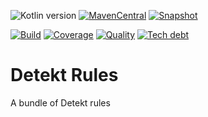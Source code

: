 ![Kotlin version](https://img.shields.io/badge/kotlin-1.8.10-blueviolet?logo=kotlin&logoColor=white)
[![MavenCentral](https://img.shields.io/maven-central/v/com.javiersc.detekt-rules/banned-import?label=MavenCentral)](https://repo1.maven.org/maven2/com/javiersc/detekt-rules/banned-import/)
[![Snapshot](https://img.shields.io/nexus/s/com.javiersc.detekt-rules/banned-import?server=https%3A%2F%2Foss.sonatype.org%2F&label=Snapshot)](https://oss.sonatype.org/content/repositories/snapshots/com/javiersc/detekt-rules/banned-import/)

[![Build](https://img.shields.io/github/actions/workflow/status/JavierSegoviaCordoba/detekt-rules/build-kotlin.yaml?label=Build&logo=GitHub)](https://github.com/JavierSegoviaCordoba/detekt-rules/tree/main)
[![Coverage](https://img.shields.io/sonar/coverage/com.javiersc.detekt-rules:detekt-rules?label=Coverage&logo=SonarCloud&logoColor=white&server=https%3A%2F%2Fsonarcloud.io)](https://sonarcloud.io/dashboard?id=com.javiersc.detekt-rules:detekt-rules)
[![Quality](https://img.shields.io/sonar/quality_gate/com.javiersc.detekt-rules:detekt-rules?label=Quality&logo=SonarCloud&logoColor=white&server=https%3A%2F%2Fsonarcloud.io)](https://sonarcloud.io/dashboard?id=com.javiersc.detekt-rules:detekt-rules)
[![Tech debt](https://img.shields.io/sonar/tech_debt/com.javiersc.detekt-rules:detekt-rules?label=Tech%20debt&logo=SonarCloud&logoColor=white&server=https%3A%2F%2Fsonarcloud.io)](https://sonarcloud.io/dashboard?id=com.javiersc.detekt-rules:detekt-rules)

# Detekt Rules

A bundle of Detekt rules
